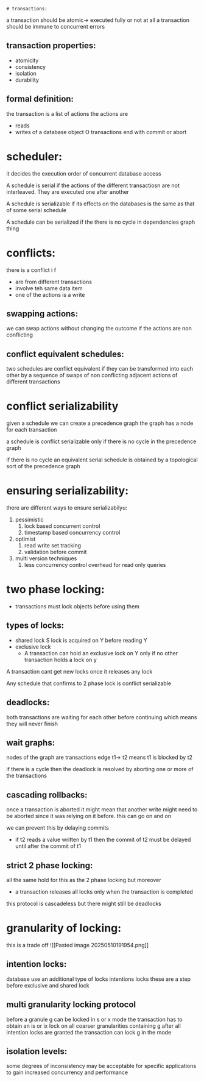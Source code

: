 	# transactions:
a transaction should be atomic-> executed fully or not at all
a transaction should be immune to concurrent errors 
## transaction properties:
- atomicity 
- consistency 
- isolation
- durability 

## formal definition:
the transaction is a list of actions 
the actions are 
- reads 
- writes 
of a database object O 
transactions end with commit or abort 

# scheduler:
it decides the execution order of concurrent database access

A schedule is serial if the actions of the different transactiosn are not interleaved. They are executed one after another

A schedule is serializable if its effects on the databases is the same as that of some serial schedule

A schedule can be serialized if the there is no cycle in dependencies graph thing 
# conflicts:
there is a conflict i f
- are from different transactions
- involve teh same data item 
- one of the actions is a write
## swapping actions:
we can swap actions without changing the outcome if the actions are non conflicting

## conflict equivalent schedules:
two schedules are conflict equivalent if they can be transformed into each other by a sequence of swaps of non conflicting adjacent actions of different transactions


# conflict serializability 
given a schedule we can create a precedence graph 
the graph has a node for each transaction

a schedule is conflict serializable only if there is no cycle in the precedence graph

if there is no cycle an equivalent serial schedule is obtained by a topological sort of the precedence graph

# ensuring serializability:
there are different ways to ensure serializabilyu:
1. pessimistic
	1. lock based concurrent control
	2. timestamp based concurrency control 
2. optimist 
	1. read write set tracking
	2. validation before commit 
3. multi version techniques
	1. less concurrency control overhead for read only queries

# two phase locking:
- transactions must lock objects before using them 

## types of locks:
- shared lock S lock is acquired on Y before reading Y 
- exclusive lock 
	- A transaction can hold an exclusive lock on Y only if no other transaction holds a lock on y 

A transaction cant get new locks once it releases any lock


Any schedule that confirms to 2 phase lock is conflict serializable 


## deadlocks:
both transactions are waiting for each other before continuing which means they will never finish 

## wait graphs:
nodes of the graph are transactions
edge t1-> t2 means t1 is blocked by t2 

if there is a cycle then the deadlock is resolved by aborting one or more of the transactions


## cascading rollbacks:
once a transaction is aborted it might mean that another write might need to be aborted since it was relying on it before. this can go on and on 

we can prevent this by delaying commits 
- if t2 reads a value written by t1 then the commit of t2 must be delayed until after the commit of t1

## strict 2 phase locking:
all the same hold for this as the 2 phase locking but moreover
- a transaction releases all locks only when the transaction is completed 

this protocol is cascadeless but there might still be deadlocks


# granularity of locking:
this is a trade off 
![[Pasted image 20250510191954.png]]

## intention locks:
database use an additional type of locks
intentions locks
these are a step before exclusive and shared lock


## multi granularity locking protocol 
before a granule g can be locked in s or x mode the transaction has to obtain an is or ix lock on all coarser granularities containing g 
after all intention locks are granted the transaction can lock g in the mode 

## isolation levels:
some degrees of inconsistency may be acceptable for specific applications to gain increased concurrency and performance
